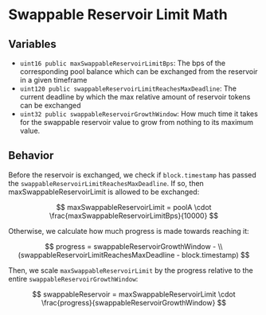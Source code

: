 # Swappable Reservoir Limit Math

## Variables
- `uint16 public maxSwappableReservoirLimitBps`: The bps of the corresponding pool balance which can be exchanged from the reservoir in a given timeframe
- `uint120 public swappableReservoirLimitReachesMaxDeadline`: The current deadline by which the max relative amount of reservoir tokens can be exchanged
- `uint32 public swappableReservoirGrowthWindow`: How much time it takes for the swappable reservoir value to grow from nothing to its maximum value.

## Behavior

Before the reservoir is exchanged, we check if `block.timestamp` has passed the `swappableReservoirLimitReachesMaxDeadline`. If so, then maxSwappableReservoirLimit is allowed to be exchanged:

$$
maxSwappableReservoirLimit = poolA \cdot \frac{maxSwappableReservoirLimitBps}{10000}
$$

Otherwise, we calculate how much progress is made towards reaching it:

$$
progress = swappableReservoirGrowthWindow -
\\
(swappableReservoirLimitReachesMaxDeadline - block.timestamp)
$$

Then, we scale `maxSwappableReservoirLimit` by the progress relative to the entire `swappableReservoirGrowthWindow`:

$$
swappableReservoir = maxSwappableReservoirLimit \cdot \frac{progress}{swappableReservoirGrowthWindow}
$$